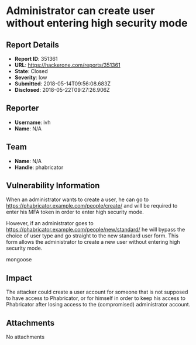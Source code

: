 # Administrator can create user without entering high security mode

## Report Details
- **Report ID**: 351361
- **URL**: https://hackerone.com/reports/351361
- **State**: Closed
- **Severity**: low
- **Submitted**: 2018-05-14T09:56:08.683Z
- **Disclosed**: 2018-05-22T09:27:26.906Z

## Reporter
- **Username**: ivh
- **Name**: N/A

## Team
- **Name**: N/A
- **Handle**: phabricator

## Vulnerability Information
When an administrator wants to create a user, he can go to https://phabricator.example.com/people/create/ and will be required to enter his MFA token in order to enter high security mode.

However, if an administrator goes to https://phabricator.example.com/people/new/standard/ he will bypass the choice of user type and go straight to the new standard user form. This form allows the administrator to create a new user without entering high security mode.

mongoose

## Impact

The attacker could create a user account for someone that is not supposed to have access to Phabricator, or for himself in order to keep his access to Phabricator after losing access to the (compromised) administrator account.

## Attachments
No attachments
